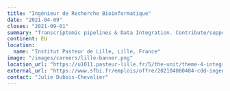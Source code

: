 ```yaml
---
title: "Ingénieur de Recherche Bioinformatique"
date: "2021-04-09"
closes: "2021-09-01"
summary: "Transcriptomic pipelines & Data Integration. Contribute/support the bioinformatics team in its effort to develop bioinformatic tools and procedures allowing to provide manageable information to biologists. 12 months, renewable"
continent: EU
location:
  name: "Institut Pasteur de Lille, Lille, France"
image: "/images/careers/lille-banner.png"
location_url: "https://u1011.pasteur-lille.fr/5/the-unit/theme-4-integrated-molecular-analysis-of-gene-expression-in-liver-diseases/"
external_url: "https://www.sfbi.fr/emplois/offre/202104080404-cdd-ingenieur-de-recherche-bioinformatique-transcriptomic-pipelines-data-integration"
contact: "Julie Dubois-Chevalier"
---
```

